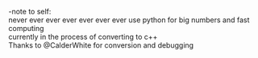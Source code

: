-note to self:  
never ever ever ever ever ever ever use python for big numbers and fast computing  
currently in the process of converting to c++  
Thanks to @CalderWhite for conversion and debugging
